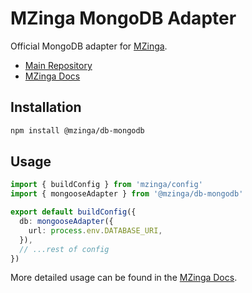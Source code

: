 # MZinga MongoDB Adapter

Official MongoDB adapter for [MZinga](https://mzinga.io).

- [Main Repository](https://github.com/mzinga-io/mzinga-core)
- [MZinga Docs](https://mzinga.io/docs)

## Installation

```bash
npm install @mzinga/db-mongodb
```

## Usage

```ts
import { buildConfig } from 'mzinga/config'
import { mongooseAdapter } from '@mzinga/db-mongodb'

export default buildConfig({
  db: mongooseAdapter({
    url: process.env.DATABASE_URI,
  }),
  // ...rest of config
})
```

More detailed usage can be found in the [MZinga Docs](https://mzinga.io/docs/configuration/overview).
